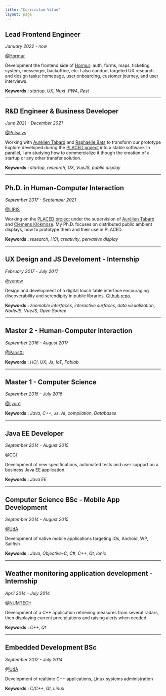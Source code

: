 ```yaml
---
title: "Curriculum Vitae"
layout: page
---
```


## Lead Frontend Engineer

*January 2022 - now*

[@Hormur](https://hormur.com)

Development the frontend side of [Hormur](https://hormur.com): auth, forms, maps, ticketing system, messenger, backoffice, etc. I also conduct targeted UX research and design tasks: homepage, user onboarding, customer journey, and user interviews.

**Keywords :** *startup*, *UX*, *Nuxt*, *PWA*, *Rest*

----

## R&D Engineer & Business Developer

*June 2021 - December 2021*

[@Pulsalys](https://pulsalys.fr)

Working with [Aurélien Tabard](https://www.tabard.fr) and [Raphaëlle Bats](https://twitter.com/knitandb) to transform our prototype Explore developed during the [PLACED project](https://www.placedproject.eu) into a stable software. In parallel, I am studying how to commercialize it though the creation of a startup or any other transfer solution.

**Keywords :** *startup*, *research*, *UX*, *VueJS*, *public display*

----

## Ph.D. in Human-Computer Interaction

*September 2017 - September 2021*

[@LIRIS](https://liris.cnrs.fr)

Working on the [PLACED project](https://www.placedproject.eu) under the supervision of [Aurélien Tabard](https://www.tabard.fr) and [Clemens Klokmose](https://www.klokmose.net). My Ph.D. focuses on distributed public ambient displays, how to prototype them and their use in PLACED.

**Keywords :** *research*, *HCI*, *creativity*, *pervasive display*

----

## UX Design and JS Develoment - Internship

*February 2017 - July 2017*

[@yunow](https://yunow.io/)

Design and development of a digital touch table interface encouraging discoverability and serendipity in public libraries. [Github repo](https://github.com/biinlab/bibliotouch).

**Keywords :** *zoomable interfaces*, *interactive surfaces*, *data visualization*, *NodeJS*, *VueJS*, *Open Source*

----

## Master 2 - Human-Computer Interaction

*September 2016 - August 2017*

[@ParisXI](http://www.u-psud.fr/fr/index.html)

**Keywords :** *HCI*, *UX*, *Js*, *IoT*, *Fablab*

----

## Master 1 - Computer Science

*September 2015 - July 2016*

[@Lyon1](https://www.univ-lyon1.fr/)

**Keywords :** *Java*, *C++*, *Js*, *AI*, *compilation*, *Databases*

----

## Java EE Developer

*September 2014 - August 2015*

[@CGI](http://www.cgi.fr)

Development of new specifications, automated tests and user support on a business Java EE application.

**Keywords :** *Java EE*

----

## Computer Science BSc - Mobile App Development

*September 2014 - August 2015*

[@UdA](https://www.uca.fr/)

Development of native mobile applications targeting iOs, Android, WP, Sailfish

**Keywords :** *Java*, *Objective-C*, *C#*, *C++*, *Qt*, *Ionic*

----

## Weather monitoring application development - Internship

*April 2014 - July 2014*

[@NUMTECH](http://www.numtech.fr/)

Development of a C++ application retrieving measures from several radars, then displaying current precipitations and raising alerts when needed

**Keywords :** *C++*, *Qt*

----

## Embedded Development BSc

*September 2012 - July 2014*

[@UdA](https://www.uca.fr/)

Development of realtime C++ applications, Linux systems administration

**Keywords :** *C/C++*, *Qt*, *Linux*
